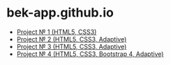 # bek-app.github.io
- [Project № 1 (HTML5, CSS3)](https://bek-app.github.io/firstpage/)
- [Project № 2 (HTML5, CSS3, Adaptive)](https://bek-app.github.io/const/)
- [Project № 3 (HTML5, CSS3, Adaptive)](https://bek-app.github.io/creative/)
- [Project № 4 (HTML5, CSS3, Bootstrap 4, Adaptive)](https://bek-app.github.io/abn/)


